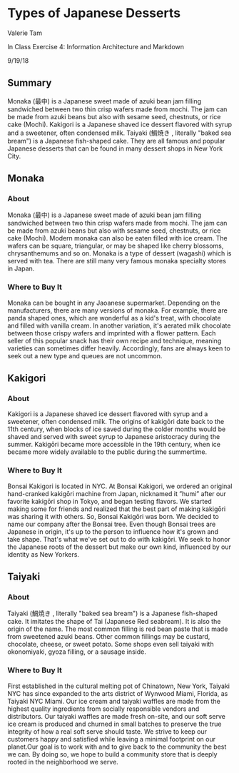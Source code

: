 # Types of Japanese Desserts

Valerie Tam

In Class Exercise 4: Information Architecture and Markdown

9/19/18

## Summary
Monaka (最中) is a Japanese sweet made of azuki bean jam filling sandwiched between two thin crisp wafers made from mochi. The jam can be made from azuki beans but also with sesame seed, chestnuts, or rice cake (Mochi). Kakigori is a Japanese shaved ice dessert flavored with syrup and a sweetener, often condensed milk. Taiyaki (鯛焼き , literally "baked sea bream") is a Japanese fish-shaped cake. They are all famous and popular Japanese desserts that can be found in many dessert shops in New York City.

## Monaka

### About 
Monaka (最中) is a Japanese sweet made of azuki bean jam filling sandwiched between two thin crisp wafers made from mochi. The jam can be made from azuki beans but also with sesame seed, chestnuts, or rice cake (Mochi). Modern monaka can also be eaten filled with ice cream. The wafers can be square, triangular, or may be shaped like cherry blossoms, chrysanthemums and so on. Monaka is a type of dessert (wagashi) which is served with tea. There are still many very famous monaka specialty stores in Japan.

### Where to Buy It
Monaka can be bought in any Jaoanese supermarket. Depending on the manufacturers, there are many versions of monaka. For example, there are panda shaped ones, which are wonderful as a kid's treat, with chocolate and filled with vanilla cream. In another variation, it's aerated milk chocolate between those crispy wafers and imprinted with a flower pattern. Each seller of this popular snack has their own recipe and technique, meaning varieties can sometimes differ heavily. Accordingly, fans are always keen to seek out a new type and queues are not uncommon. 

## Kakigori 

### About 
Kakigori is a Japanese shaved ice dessert flavored with syrup and a sweetener, often condensed milk. The origins of kakigōri date back to the 11th century, when blocks of ice saved during the colder months would be shaved and served with sweet syrup to Japanese aristocracy during the summer. Kakigōri became more accessible in the 19th century, when ice became more widely available to the public during the summertime.

### Where to Buy It
Bonsai Kakigori is located in NYC. At Bonsai Kakigori, we ordered an original hand-cranked kakigōri machine from Japan, nicknamed it ”humi” after our favorite kakigōri shop in Tokyo, and began testing flavors. We started making some for friends and realized that the best part of making kakigōri was sharing it with others. So, Bonsai Kakigōri was born. We decided to name our company after the Bonsai tree. Even though Bonsai trees are Japanese in origin, it's up to the person to influence how it's grown and take shape. That's what we've set out to do with kakigōri. We seek to honor the Japanese roots of the dessert but make our own kind, influenced by our identity as New Yorkers.

## Taiyaki

### About 
Taiyaki (鯛焼き , literally "baked sea bream") is a Japanese fish-shaped cake. It imitates the shape of Tai (Japanese Red seabream). It is also the origin of the name. The most common filling is red bean paste that is made from sweetened azuki beans. Other common fillings may be custard, chocolate, cheese, or sweet potato. Some shops even sell taiyaki with okonomiyaki, gyoza filling, or a sausage inside.

### Where to Buy It
First established in the cultural melting pot of Chinatown, New York, Taiyaki NYC has since expanded to the arts district of Wynwood Miami, Florida, as Taiyaki NYC Miami. Our ice cream and taiyaki waffles are made from the highest quality ingredients from socially responsible vendors and distributors. Our taiyaki waffles are made fresh on-site, and our soft serve ice cream is produced and churned in small batches to preserve the true integrity of how a real soft serve should taste. We strive to keep our customers happy and satisfied while leaving a minimal footprint on our planet.Our goal is to work with and to give back to the community the best we can. By doing so, we hope to build a community store that is deeply rooted in the neighborhood we serve.
